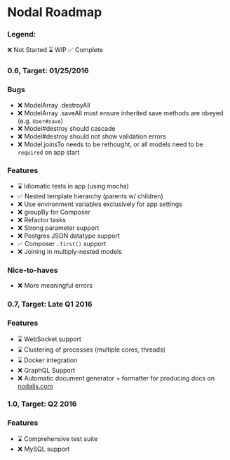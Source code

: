 # Nodal Roadmap

### Legend:

:x: Not Started
:hourglass: WIP
:white_check_mark: Complete

### 0.6, Target: 01/25/2016

### Bugs
* :x: ModelArray .destroyAll
* :x: ModelArray .saveAll must ensure inherited save methods are obeyed (e.g. `User#save`)
* :x: Model#destroy should cascade
* :x: Model#destroy should not show validation errors
* :x: Model.joinsTo needs to be rethought, or all models need to be `required` on app start

### Features
* :hourglass: Idiomatic tests in app (using mocha)
* :white_check_mark: Nested template hierarchy (parents w/ children)
* :x: Use environment variables exclusively for app settings
* :x: groupBy for Composer
* :x: Refactor tasks
* :x: Strong parameter support
* :x: Postgres JSON datatype support
* :white_check_mark: Composer `.first()` support
* :x: Joining in multiply-nested models

### Nice-to-haves
* :x: More meaningful errors

### 0.7, Target: Late Q1 2016

### Features
* :hourglass: WebSocket support
* :hourglass: Clustering of processes (multiple cores, threads)
* :hourglass: Docker integration
* :x: GraphQL Support
* :x: Automatic document generator + formatter for producing docs on [nodaljs.com](http://nodaljs.com)

### 1.0, Target: Q2 2016

### Features
* :hourglass: Comprehensive test suite
* :x: MySQL support
